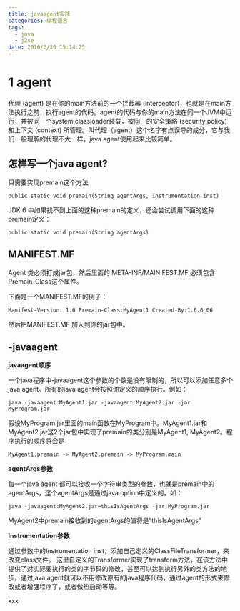 ```yaml
---
title: javaagent实践
categories: 编程语言
tags:
  - java
  - j2se
date: 2016/6/30 15:14:25
---
```




# 1 agent

代理 (agent) 是在你的main方法前的一个拦截器 (interceptor)，也就是在main方法执行之前，执行agent的代码。agent的代码与你的main方法在同一个JVM中运行，并被同一个system classloader装载，被同一的安全策略 (security policy) 和上下文 (context) 所管理。叫代理（agent）这个名字有点误导的成分，它与我们一般理解的代理不大一样。java agent使用起来比较简单。

## 怎样写一个java agent?

只需要实现premain这个方法

    public static void premain(String agentArgs, Instrumentation inst)

JDK 6 中如果找不到上面的这种premain的定义，还会尝试调用下面的这种premain定义：

    public static void premain(String agentArgs)

## MANIFEST.MF

Agent 类必须打成jar包，然后里面的 META-INF/MAINIFEST.MF 必须包含 Premain-Class这个属性。

下面是一个MANIFEST.MF的例子：

    Manifest-Version: 1.0 Premain-Class:MyAgent1 Created-By:1.6.0_06

然后把MANIFEST.MF 加入到你的jar包中。

## -javaagent

**javaagent顺序**

 一个java程序中-javaagent这个参数的个数是没有限制的，所以可以添加任意多个java agent。所有的java agent会按照你定义的顺序执行。例如：

    java -javaagent:MyAgent1.jar -javaagent:MyAgent2.jar -jar MyProgram.jar

假设MyProgram.jar里面的main函数在MyProgram中。MyAgent1.jar和MyAgent2.jar这2个jar包中实现了premain的类分别是MyAgent1, MyAgent2。程序执行的顺序将会是

    MyAgent1.premain -> MyAgent2.premain -> MyProgram.main

**agentArgs参数**

每一个java agent 都可以接收一个字符串类型的参数，也就是premain中的agentArgs，这个agentArgs是通过java option中定义的。如：

    java -javaagent:MyAgent2.jar=thisIsAgentArgs -jar MyProgram.jar

MyAgent2中premain接收到的agentArgs的值将是”thisIsAgentArgs”

**Instrumentation参数**

通过参数中的Instrumentation inst，添加自己定义的ClassFileTransformer，来改变class文件。
这里自定义的Transformer实现了transform方法，在该方法中提供了对实际要执行的类的字节码的修改，甚至可以达到执行另外的类方法的地步。通过java agent就可以不用修改原有的java程序代码，通过agent的形式来修改或者增强程序了，或者做热启动等等。























xxx
